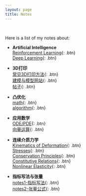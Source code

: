 ```yaml
---
layout: page
title: Notes
---
```


<br /> 

Here is a list of my notes about:

- **Artificial Intelligence**  
  [Reinforcement Learning](/pages/writing.md){: .btn}  
  [Deep Learning](/pages/writing.md){: .btn}  

- **3D打印**  
  [常见3D打印方法](/pages/writing.md){: .btn}  
  [建模与模型网站](/pages/writing.md){: .btn}  
  [帖子](/pages/writing.md){: .btn}  

- **凸优化**  
  [math](/pages/writing.md){: .btn}  
  [algorithm](/pages/writing.md){: .btn}  

- **应用数学**  
  [ODE/PDE](/pages/writing.md){: .btn}  
  [向量运算](/pages/writing.md){: .btn}  

- **连续介质力学**  
  [Kinematics of Deformation](/pages/writing.md){: .btn}  
  [Stresses](/pages/writing.md){: .btn}  
  [Conservation Principles](/pages/writing.md){: .btn}  
  [Constitutive Relations](/pages/writing.md){: .btn}  
  [Nonlinear Elasticity](/pages/writing.md){: .btn}  
  
- **指标写法与张量**  
  [notes1-指标写法](/pages/writing.md){: .btn}  
  [notes2-张量公式](/pages/writing.md){: .btn}  

<br /> 


